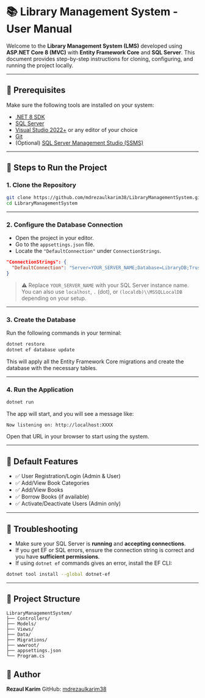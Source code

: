 # 📚 Library Management System - User Manual

Welcome to the **Library Management System (LMS)** developed using **ASP.NET Core 8 (MVC)** with **Entity Framework Core** and **SQL Server**. This document provides step-by-step instructions for cloning, configuring, and running the project locally.

---

## 🚀 Prerequisites

Make sure the following tools are installed on your system:

- [.NET 8 SDK](https://dotnet.microsoft.com/en-us/download/dotnet/8.0)
- [SQL Server](https://www.microsoft.com/en-us/sql-server/sql-server-downloads)
- [Visual Studio 2022+](https://visualstudio.microsoft.com/) or any editor of your choice
- [Git](https://git-scm.com/)
- (Optional) [SQL Server Management Studio (SSMS)](https://learn.microsoft.com/en-us/sql/ssms/download-ssms)

---

## 🧾 Steps to Run the Project

### 1. Clone the Repository

```bash
git clone https://github.com/mdrezaulkarim38/LibraryManagementSystem.git
cd LibraryManagementSystem
````

---

### 2. Configure the Database Connection

* Open the project in your editor.
* Go to the `appsettings.json` file.
* Locate the `"DefaultConnection"` under `ConnectionStrings`.

```json
"ConnectionStrings": {
  "DefaultConnection": "Server=YOUR_SERVER_NAME;Database=LibraryDB;Trusted_Connection=True;TrustServerCertificate=True;"
}
```

> ⚠️ Replace `YOUR_SERVER_NAME` with your SQL Server instance name.
> You can also use `localhost`, `.` (dot), or `(localdb)\\MSSQLLocalDB` depending on your setup.

---

### 3. Create the Database

Run the following commands in your terminal:

```bash
dotnet restore
dotnet ef database update
```

This will apply all the Entity Framework Core migrations and create the database with the necessary tables.

---

### 4. Run the Application

```bash
dotnet run
```

The app will start, and you will see a message like:

```
Now listening on: http://localhost:XXXX
```

Open that URL in your browser to start using the system.

---

## 🔑 Default Features

* ✅ User Registration/Login (Admin & User)
* ✅ Add/View Book Categories
* ✅ Add/View Books
* ✅ Borrow Books (if available)
* ✅ Activate/Deactivate Users (Admin only)

---

## 🔧 Troubleshooting

* Make sure your SQL Server is **running** and **accepting connections**.
* If you get EF or SQL errors, ensure the connection string is correct and you have **sufficient permissions**.
* If using `dotnet ef` commands gives an error, install the EF CLI:

```bash
dotnet tool install --global dotnet-ef
```

---

## 📂 Project Structure

```
LibraryManagementSystem/
├── Controllers/
├── Models/
├── Views/
├── Data/
├── Migrations/
├── wwwroot/
├── appsettings.json
└── Program.cs
```

## 👤 Author

**Rezaul Karim**
GitHub: [mdrezaulkarim38](https://github.com/mdrezaulkarim38)
